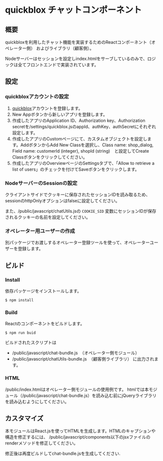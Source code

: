 # quickblox チャットコンポーネント

## 概要
quickbloxを利用したチャット機能を実装するためのReactコンポーネント（オペレーター側）
およびライブラリ（顧客側）。

Nodeサーバーはセッションを設定しindex.htmlをサーブしているのみで、ロジックは全てフロントエンドで実装されています。

## 設定
### quickbloxアカウントの設定
1. [quickblox](https://www.google.com)アカウントを登録します。
2. New Appボタンから新しいアプリを登録します。
3. 作成したアプリのApplication ID、Authorization key、Authorization secretを/settings/quickblox.jsのappId、authKey、authSecretにそれぞれ設定します。
4. 作成したアプリのCustomページにて、カスタムオブジェクトを設定します。AddボタンからAdd New Classを選択し、Class name: shop_dialog, Field name: customerId (integer), shopId (string)　と設定してCreate Classボタンをクリックしてください。
5. 作成したアプリのOverviewページのSettingsタブで、「Allow to retrieve a list of users」のチェックを付けてSaveボタンをクリックします。

### NodeサーバーのSessionの設定
クライアントサイドでクッキーに保存されたセッションIDを読み取るため、
sessionのhttpOnlyオプションはfalseに設定してください。

また、/public/javascript/chatUtils.jsの `COOKIE_SID` 変数にセッションIDが保存されるクッキーの名前を設定してください。

### オペレーター用ユーザーの作成
別パッケージでお渡しするオペレーター登録ツールを使って、オペレーターユーザーを登録します。

## ビルド

### Install
依存パッケージをインストールします。

`$ npm install`

### Build
Reactのコンポーネントをビルドします。

`$ npm run buid`

ビルドされたスクリプトは
 - /public/javascript/chat-bundle.js　（オペレーター側モジュール）
 - /public/javascript/chatUtils-bundle.js　（顧客側ライブラリ）
に出力されます。

### HTML
/public/index.htmlはオペレーター側モジュールの使用例です。
htmlでは本モジュール（/public/javascript/chat-bundle.js）を読み込む前にjQueryライブラリを読み込むようにしてください。

## カスタマイズ
本モジュールはReact.jsを使ってHTMLを生成します。HTMLのキャプションや構造を修正するには、
/public/javascript/components以下のjsxファイルのrenderメソッドを修正してください。

修正後は再度ビルドしてchat-bundle.jsを生成してください.
